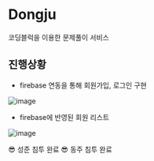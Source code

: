 # Dongju

코딩블럭을 이용한 문제풀이 서비스

## 진행상황

- firebase 연동을 통해 회원가입, 로그인 구현

![image](https://github.com/aprkal12/Dongju/assets/49503858/2995c130-a8fb-4dc6-88a9-fe926e4496e4)

- firebase에 반영된 회원 리스트

![image](https://github.com/aprkal12/Dongju/assets/49503858/a3af3e9a-8ee2-4046-92f1-ad6c37a96e51)




😎 성준 침투 완료 
😎 동주 침투 완료 
